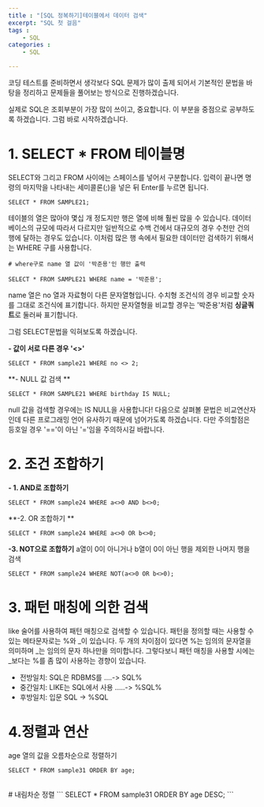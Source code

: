```yaml
---
title : "[SQL 정복하기]테이블에서 데이터 검색"
excerpt: "SQL 첫 걸음"
tags : 
    - SQL
categories : 
    - SQL

---
```

코딩 테스트를 준비하면서 생각보다 SQL 문제가 많이 출제 되어서 기본적인 문법을 바탕을 정리하고 문제들을 풀어보는 방식으로 진행하겠습니다.

실제로 SQL은 조회부분이 가장 많이 쓰이고, 중요합니다. 이 부분을 중점으로 공부하도록 하겠습니다. 그럼 바로 시작하겠습니다.

# 1. SELECT * FROM 테이블명
SELECT와 그리고 FROM 사이에는 스페이스를 넣어서 구분합니다. 입력이 끝나면 명령의 마지막을 나타내는 세미콜론(;)을 넣은 뒤 Enter를 누르면 됩니다.

 ```
SELECT * FROM SAMPLE21;
```

테이블의 열은 많아야 몇십 개 정도지만 행은 열에 비해 훨씬 많을 수 있습니다. 데이터베이스의 규모에 따라서 다르지만 일반적으로 수백 건에서 대규모의 경우 수천만 건의 행에 달하는 경우도 있습니다. 이처럼 많은 행 속에서 필요한 데이터만 검색하기 위해서는 WHERE 구를 사용합니다.


```
# where구로 name 열 값이 '박준용'인 행만 출력

SELECT * FROM SAMPLE21 WHERE name = '박준용';
```
name 열은 no 열과 자료형이 다른 문자열형입니다. 수치형 조건식의 경우 비교할 숫자를 그대로 조건식에 표기합니다. 하지만 문자열형을 비교할 경우는 '박준용'처럼  **싱글쿼트**로 둘러싸 표기합니다.

그럼 SELECT문법을 익혀보도록 하겠습니다.

**- 값이 서로 다른 경우 '<>'**
```
SELECT * FROM sample21 WHERE no <> 2;
```

**- NULL 값 검색 **
```
SELECT * FROM SAMPLE21 WHERE birthday IS NULL;
```

null 값을 검색할 경우에는 IS NULL을 사용합니다!
다음으로 살펴볼 문법은 비교연산자인데 다른 프로그래밍 언어 유사하기 때문에 넘어가도록 하겠습니다. 다만 주의할점은 등호일 경우 '=='이 아닌 '='임을 주의하시길 바랍니다.

# 2. 조건 조합하기
**- 1. AND로 조합하기**

```
SELECT * FROM sample24 WHERE a<>0 AND b<>0;
```
**-2. OR 조합하기 **

```
SELECT * FROM sample24 WHERE a<>0 OR b<>0;
```

**-3. NOT으로 조합하기**
a열이 0이 아니거나 b열이 0이 아닌 행을 제외한 나머지 행을 검색

```
SELECT * FROM sample24 WHERE NOT(a<>0 OR b<>0);
```

# 3. 패턴 매칭에 의한 검색

like 술어를 사용하여 패턴 매칭으로 검색할 수 있습니다. 패턴을 정의할 때는 사용할 수 있는 메타문자로는 %와 _이 있습니다. 두 개의 차이점이 있다면 %는 임의의 문자열을 의미하며 _는 임의의 문자 하나만을 의미합니다. 그렇다보니 패턴 매칭을 사용할 시에는 _보다는 %를 좀 많이 사용하는 경향이 있습니다.

- 전방일치: SQL은 RDBMS를 ....-> SQL%
- 중간일치: LIKE는 SQL에서 사용 .....-> %SQL%
- 후방일치: 입문 SQL -> %SQL



 # 4.정렬과 연산
age 열의 값을 오름차순으로 정렬하기

 ```
SELECT * FROM sample31 ORDER BY age;
```

<br>
# 내림차순 정렬
```
SELECT * FROM sample31 ORDER BY age DESC;
```

